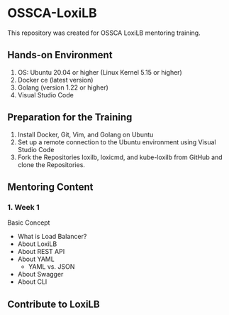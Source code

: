 # OSSCA-LoxiLB

This repository was created for OSSCA LoxiLB mentoring training.

## Hands-on Environment

1. OS: Ubuntu 20.04 or higher (Linux Kernel 5.15 or higher)
2. Docker ce (latest version)
3. Golang (version 1.22 or higher)
4. Visual Studio Code

## Preparation for the Training

1. Install Docker, Git, Vim, and Golang on Ubuntu 
2. Set up a remote connection to the Ubuntu environment using Visual Studio Code
3. Fork the Repositories loxilb, loxicmd, and kube-loxilb from GitHub and clone the Repositories.

## Mentoring Content 

### 1. Week 1 

Basic Concept 
- What is Load Balancer?
- About LoxiLB 
- About REST API
- About YAML 
    - YAML vs. JSON 
- About Swagger 
- About CLI


## Contribute to LoxiLB 

